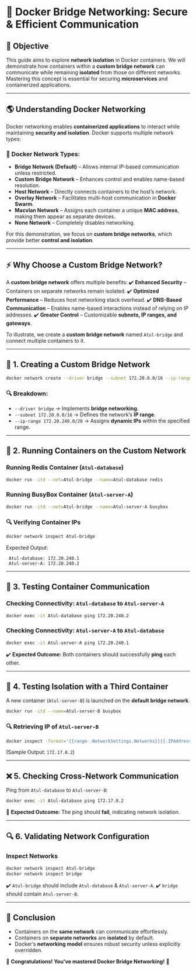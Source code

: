 # 🌉 Docker Bridge Networking: Secure & Efficient Communication

## 🎯 Objective
This guide aims to explore **network isolation** in Docker containers. We will demonstrate how containers within a **custom bridge network** can communicate while remaining **isolated** from those on different networks. Mastering this concept is essential for securing **microservices** and containerized applications.

---

## 🌎 Understanding Docker Networking
Docker networking enables **containerized applications** to interact while maintaining **security and isolation**. Docker supports multiple network types:

### 📌 Docker Network Types:
- **Bridge Network (Default)** – Allows internal IP-based communication unless restricted.
- **Custom Bridge Network** – Enhances control and enables name-based resolution.
- **Host Network** – Directly connects containers to the host’s network.
- **Overlay Network** – Facilitates multi-host communication in **Docker Swarm**.
- **Macvlan Network** – Assigns each container a unique **MAC address**, making them appear as separate devices.
- **None Network** – Completely disables networking.

For this demonstration, we focus on **custom bridge networks**, which provide better **control and isolation**.

---

## ⚡ Why Choose a Custom Bridge Network?
A **custom bridge network** offers multiple benefits:
✔️ **Enhanced Security** – Containers on separate networks remain isolated.
✔️ **Optimized Performance** – Reduces host networking stack overhead.
✔️ **DNS-Based Communication** – Enables name-based interactions instead of relying on IP addresses.
✔️ **Greater Control** – Customizable **subnets, IP ranges, and gateways**.

To illustrate, we create a **custom bridge network** named `Atul-bridge` and connect multiple containers to it.

---

## 🔧 1. Creating a Custom Bridge Network
```bash
docker network create --driver bridge --subnet 172.20.0.0/16 --ip-range 172.20.240.0/20 Atul-bridge
```
### 🔍 Breakdown:
- `--driver bridge` → Implements **bridge networking**.
- `--subnet 172.20.0.0/16` → Defines the network’s **IP range**.
- `--ip-range 172.20.240.0/20` → Assigns **dynamic IPs** within the specified range.

---

## 🚀 2. Running Containers on the Custom Network
### Running **Redis Container** (`Atul-database`)
```bash
docker run -itd --net=Atul-bridge --name=Atul-database redis
```
### Running **BusyBox Container** (`Atul-server-A`)
```bash
docker run -itd --net=Atul-bridge --name=Atul-server-A busybox
```

### 🔍 Verifying Container IPs
```bash
docker network inspect Atul-bridge
```
Expected Output:
```
 Atul-database: 172.20.240.1
 Atul-server-A: 172.20.240.2
```

---

## 🔄 3. Testing Container Communication
### Checking Connectivity: `Atul-database` to `Atul-server-A`
```bash
docker exec -it Atul-database ping 172.20.240.2
```
### Checking Connectivity: `Atul-server-A` to `Atul-database`
```bash
docker exec -it Atul-server-A ping 172.20.240.1
```
✔️ **Expected Outcome:** Both containers should successfully **ping** each other.

---

## 🚧 4. Testing Isolation with a Third Container
A new container (`Atul-server-B`) is launched on the **default bridge network**.
```bash
docker run -itd --name=Atul-server-B busybox
```
### 🔍 Retrieving IP of `Atul-server-B`
```bash
docker inspect -format='{{range .NetworkSettings.Networks}}{{.IPAddress}}{{end}}' Atul-server-B
```
(Sample Output: `172.17.0.2`)

---

## ❌ 5. Checking Cross-Network Communication
Ping from `Atul-database` to `Atul-server-B`:
```bash
docker exec -it Atul-database ping 172.17.0.2
```
🚨 **Expected Outcome:** The ping should **fail**, indicating network isolation.

---

## 🔍 6. Validating Network Configuration
### Inspect Networks
```bash
docker network inspect Atul-bridge
docker network inspect bridge
```
✔️ `Atul-bridge` should include `Atul-database` & `Atul-server-A`.
✔️ `bridge` should contain `Atul-server-B`.

---

## 🏁 Conclusion
- Containers on the **same network** can communicate effortlessly.
- Containers on **separate networks** are **isolated** by default.
- Docker’s **networking model** ensures robust security unless explicitly overridden.

🎉 **Congratulations! You've mastered Docker Bridge Networking!** 🚢


